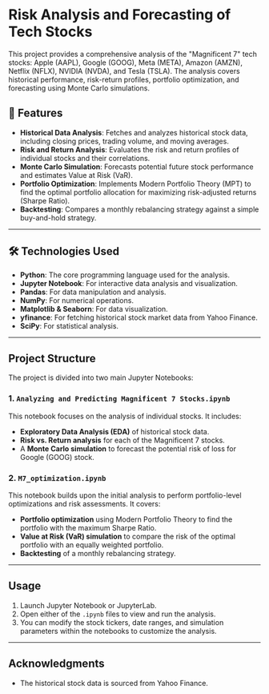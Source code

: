 # Risk Analysis and Forecasting of Tech Stocks

This project provides a comprehensive analysis of the "Magnificent 7" tech stocks: Apple (AAPL), Google (GOOG), Meta (META), Amazon (AMZN), Netflix (NFLX), NVIDIA (NVDA), and Tesla (TSLA). The analysis covers historical performance, risk-return profiles, portfolio optimization, and forecasting using Monte Carlo simulations.

## 🚀 Features

* **Historical Data Analysis**: Fetches and analyzes historical stock data, including closing prices, trading volume, and moving averages.
* **Risk and Return Analysis**: Evaluates the risk and return profiles of individual stocks and their correlations.
* **Monte Carlo Simulation**: Forecasts potential future stock performance and estimates Value at Risk (VaR).
* **Portfolio Optimization**: Implements Modern Portfolio Theory (MPT) to find the optimal portfolio allocation for maximizing risk-adjusted returns (Sharpe Ratio).
* **Backtesting**: Compares a monthly rebalancing strategy against a simple buy-and-hold strategy.

---

## 🛠️ Technologies Used

* **Python**: The core programming language used for the analysis.
* **Jupyter Notebook**: For interactive data analysis and visualization.
* **Pandas**: For data manipulation and analysis.
* **NumPy**: For numerical operations.
* **Matplotlib & Seaborn**: For data visualization.
* **yfinance**: For fetching historical stock market data from Yahoo Finance.
* **SciPy**: For statistical analysis.

---

## Project Structure

The project is divided into two main Jupyter Notebooks:

### 1. `Analyzing and Predicting Magnificent 7 Stocks.ipynb`

This notebook focuses on the analysis of individual stocks. It includes:
* **Exploratory Data Analysis (EDA)** of historical stock data.
* **Risk vs. Return analysis** for each of the Magnificent 7 stocks.
* A **Monte Carlo simulation** to forecast the potential risk of loss for Google (GOOG) stock.

### 2. `M7_optimization.ipynb`

This notebook builds upon the initial analysis to perform portfolio-level optimizations and risk assessments. It covers:
* **Portfolio optimization** using Modern Portfolio Theory to find the portfolio with the maximum Sharpe Ratio.
* **Value at Risk (VaR) simulation** to compare the risk of the optimal portfolio with an equally weighted portfolio.
* **Backtesting** of a monthly rebalancing strategy.

---

## Usage

1.  Launch Jupyter Notebook or JupyterLab.
2.  Open either of the `.ipynb` files to view and run the analysis.
3.  You can modify the stock tickers, date ranges, and simulation parameters within the notebooks to customize the analysis.

---

## Acknowledgments

* The historical stock data is sourced from Yahoo Finance.
